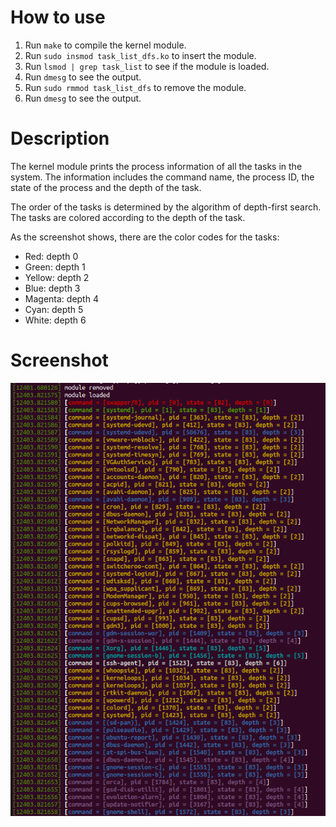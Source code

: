 # How to use
1. Run `make` to compile the kernel module.
2. Run `sudo insmod task_list_dfs.ko` to insert the module.
3. Run `lsmod | grep task_list` to see if the module is loaded.
4. Run `dmesg` to see the output.
5. Run `sudo rmmod task_list_dfs` to remove the module.
6. Run `dmesg` to see the output.

# Description
The kernel module prints the process information of all the tasks in the system. The information includes the command name, the process ID, the state of the process and the depth of the task.

The order of the tasks is determined by the algorithm of depth-first search. The tasks are colored according to the depth of the task.

As the screenshot shows, there are the color codes for the tasks:
- Red: depth 0
- Green: depth 1
- Yellow: depth 2
- Blue: depth 3
- Magenta: depth 4
- Cyan: depth 5
- White: depth 6

# Screenshot
![Screenshot](screenshot.png)